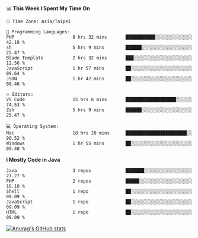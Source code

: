 <!--
<table>
  <tr>
    <td>
      <img src="./devcard.svg" alt="A dev card" width="400" hight="100%">
    </td>
    <td>
      <p>### Hi there 👋</p>
      <p>**treevel/treevel** is a ✨ _special_ ✨ repository because its `README.md` (this file) appears on your GitHub profile.</p>
      <p>Here are some ideas to get you started:</p>
      <p>- 🔭 I’m currently working on ...</p>
      <p>- 🌱 I’m currently learning ...</p>
      <p>- 👯 I’m looking to collaborate on ...</p>
      <p>- 🤔 I’m looking for help with ...</p>
      <p>- 💬 Ask me about ...</p>
      <p>- 📫 How to reach me: ...</p>
      <p>- 😄 Pronouns: ...</p>
      <p>- ⚡ Fun fact: ...</p>
    </td>
  </tr>
</table>
-->

<!--START_SECTION:waka-->
📊 **This Week I Spent My Time On** 

```text
🕑︎ Time Zone: Asia/Taipei

💬 Programming Languages: 
PHP                      8 hrs 32 mins       ███████████░░░░░░░░░░░░░░   42.18 % 
sh                       5 hrs 9 mins        ██████░░░░░░░░░░░░░░░░░░░   25.47 % 
Blade Template           2 hrs 32 mins       ███░░░░░░░░░░░░░░░░░░░░░░   12.56 % 
JavaScript               1 hr 57 mins        ██░░░░░░░░░░░░░░░░░░░░░░░   09.64 % 
JSON                     1 hr 42 mins        ██░░░░░░░░░░░░░░░░░░░░░░░   08.46 % 

🔥 Editors: 
VS Code                  15 hrs 6 mins       ███████████████████░░░░░░   74.53 % 
Zsh                      5 hrs 9 mins        ██████░░░░░░░░░░░░░░░░░░░   25.47 % 

💻 Operating System: 
Mac                      18 hrs 20 mins      ███████████████████████░░   90.52 % 
Windows                  1 hr 55 mins        ██░░░░░░░░░░░░░░░░░░░░░░░   09.48 % 
```

**I Mostly Code in Java** 

```text
Java                     3 repos             ███████░░░░░░░░░░░░░░░░░░   27.27 % 
PHP                      2 repos             █████░░░░░░░░░░░░░░░░░░░░   18.18 % 
Shell                    1 repo              ██░░░░░░░░░░░░░░░░░░░░░░░   09.09 % 
JavaScript               1 repo              ██░░░░░░░░░░░░░░░░░░░░░░░   09.09 % 
HTML                     1 repo              ██░░░░░░░░░░░░░░░░░░░░░░░   09.09 % 
```




<!--END_SECTION:waka-->

<!-- GitHub Stats Card-->
[![Anurag's GitHub stats](https://github-readme-stats.vercel.app/api?username=treevel&show_icons=true&theme=monokai&count_private=true)](https://github.com/anuraghazra/github-readme-stats)
